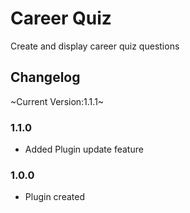 # Career Quiz
Create and display career quiz questions

## Changelog
~Current Version:1.1.1~

### 1.1.0
* Added Plugin update feature

### 1.0.0
* Plugin created